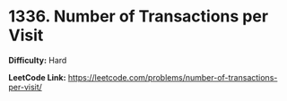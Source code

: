 # 1336. Number of Transactions per Visit

**Difficulty:** Hard

**LeetCode Link:** https://leetcode.com/problems/number-of-transactions-per-visit/

